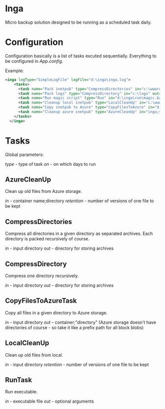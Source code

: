 # Inga
Micro backup solution designed to be running as a scheduled task daily.

# Configuration
Configuration basically is a list of tasks excuted sequentially. Everything to be configured in *App.config*.

Example:

```xml
<inga logType="SimpleLogFile" logFile="d:\inga\inga.log">    
    <tasks>
      <task name="Pack inetpub" type="CompressDirectories" in="c:\wwwroot\inetpub" out="d:\inga\inetpub" on="Friday,Thursday,Wednesday"/>
      <task name="Pack logs" type="CompressDirectory" in="c:\logs" out="d:\inga\logs" />
      <task name="Run magic script" type="Run" in="d:\inga\run\magic.bat" out="-a 1 -b 2 -c 3"/>
      <task name="Cleanup local inetpub" type="LocalCleanUp" in="c:\wwwroot\inetpub" retention="3"/>      
      <task name="Copy inetpub to Azure" type="CopyFilesToAzure" in="d:\inga\inetpub" out="inga;server1/inetpub" />
      <task name="Cleanup azure inetpub" type="AzureCleanUp" in="inga;server1/inetpub" retention="3"/>
    </tasks>
  </inga>
```
 
# Tasks

Global parameters:

*type* - type of task
*on* - on which days to run

## AzureCleanUp

Clean up old files from Azure storage.

*in* - container name;directory
*retention* - number of versions of one file to be kept

## CompressDirectories

Compress all directories in a given directory as separated archives. Each directory is packed recursively of course.

*in* - input directory
*out* - directory for storing archives

## CompressDirectory

Compress one directory recursively.

*in* - input directory
*out* - directory for storing archives

## CopyFilesToAzureTask

Copy all files in a given directory to Azure storage.

*in* - input directory
*out* - container;"directory" (Azure storage doesn't have directories of course - so take it like a prefix path for all block blobs)

## LocalCleanUp

Clean up old files from local.

*in* - input directory
*retention* - number of versions of one file to be kept

## RunTask

Run executable.

*in* - executable file
*out* - optional arguments

